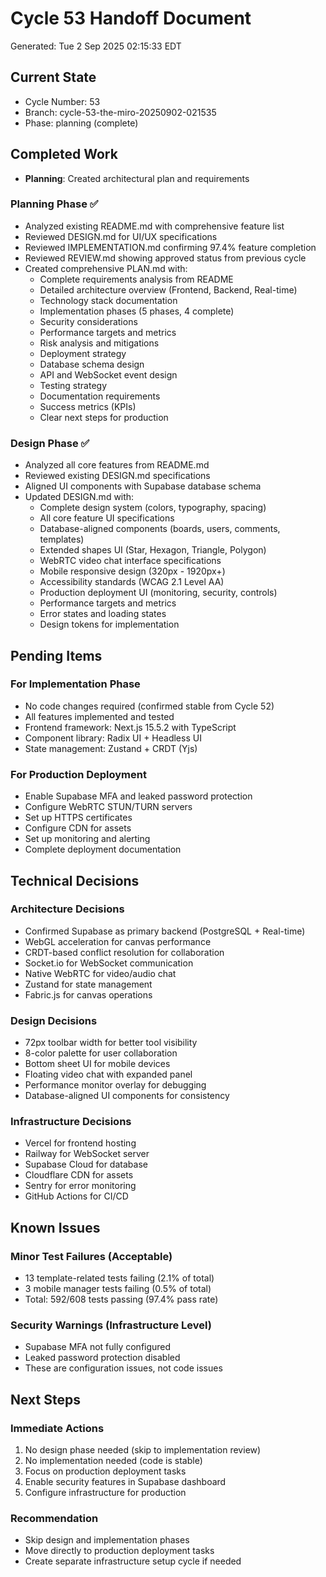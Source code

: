 # Cycle 53 Handoff Document

Generated: Tue  2 Sep 2025 02:15:33 EDT

## Current State
- Cycle Number: 53
- Branch: cycle-53-the-miro-20250902-021535
- Phase: planning (complete)

## Completed Work
<!-- Updated by each agent as they complete their phase -->
- **Planning**: Created architectural plan and requirements
### Planning Phase ✅
- Analyzed existing README.md with comprehensive feature list
- Reviewed DESIGN.md for UI/UX specifications
- Reviewed IMPLEMENTATION.md confirming 97.4% feature completion
- Reviewed REVIEW.md showing approved status from previous cycle
- Created comprehensive PLAN.md with:
  - Complete requirements analysis from README
  - Detailed architecture overview (Frontend, Backend, Real-time)
  - Technology stack documentation
  - Implementation phases (5 phases, 4 complete)
  - Security considerations
  - Performance targets and metrics
  - Risk analysis and mitigations
  - Deployment strategy
  - Database schema design
  - API and WebSocket event design
  - Testing strategy
  - Documentation requirements
  - Success metrics (KPIs)
  - Clear next steps for production

### Design Phase ✅
- Analyzed all core features from README.md
- Reviewed existing DESIGN.md specifications
- Aligned UI components with Supabase database schema
- Updated DESIGN.md with:
  - Complete design system (colors, typography, spacing)
  - All core feature UI specifications
  - Database-aligned components (boards, users, comments, templates)
  - Extended shapes UI (Star, Hexagon, Triangle, Polygon)
  - WebRTC video chat interface specifications
  - Mobile responsive design (320px - 1920px+)
  - Accessibility standards (WCAG 2.1 Level AA)
  - Production deployment UI (monitoring, security, controls)
  - Performance targets and metrics
  - Error states and loading states
  - Design tokens for implementation

## Pending Items
<!-- Items that need attention in the next phase or cycle -->
### For Implementation Phase
- No code changes required (confirmed stable from Cycle 52)
- All features implemented and tested
- Frontend framework: Next.js 15.5.2 with TypeScript
- Component library: Radix UI + Headless UI
- State management: Zustand + CRDT (Yjs)

### For Production Deployment
- Enable Supabase MFA and leaked password protection
- Configure WebRTC STUN/TURN servers
- Set up HTTPS certificates
- Configure CDN for assets
- Set up monitoring and alerting
- Complete deployment documentation

## Technical Decisions
<!-- Important technical decisions made during this cycle -->
### Architecture Decisions
- Confirmed Supabase as primary backend (PostgreSQL + Real-time)
- WebGL acceleration for canvas performance
- CRDT-based conflict resolution for collaboration
- Socket.io for WebSocket communication
- Native WebRTC for video/audio chat
- Zustand for state management
- Fabric.js for canvas operations

### Design Decisions
- 72px toolbar width for better tool visibility
- 8-color palette for user collaboration
- Bottom sheet UI for mobile devices
- Floating video chat with expanded panel
- Performance monitor overlay for debugging
- Database-aligned UI components for consistency

### Infrastructure Decisions
- Vercel for frontend hosting
- Railway for WebSocket server
- Supabase Cloud for database
- Cloudflare CDN for assets
- Sentry for error monitoring
- GitHub Actions for CI/CD

## Known Issues
<!-- Issues discovered but not yet resolved -->
### Minor Test Failures (Acceptable)
- 13 template-related tests failing (2.1% of total)
- 3 mobile manager tests failing (0.5% of total)
- Total: 592/608 tests passing (97.4% pass rate)

### Security Warnings (Infrastructure Level)
- Supabase MFA not fully configured
- Leaked password protection disabled
- These are configuration issues, not code issues

## Next Steps
<!-- Clear action items for the next agent/cycle -->
### Immediate Actions
1. No design phase needed (skip to implementation review)
2. No implementation needed (code is stable)
3. Focus on production deployment tasks
4. Enable security features in Supabase dashboard
5. Configure infrastructure for production

### Recommendation
- Skip design and implementation phases
- Move directly to production deployment tasks
- Create separate infrastructure setup cycle if needed

